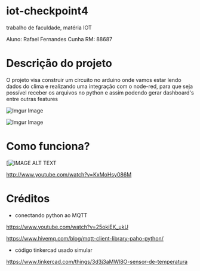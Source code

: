 # iot-checkpoint4
trabalho de faculdade, matéria IOT

Aluno: Rafael Fernandes Cunha
RM: 88687

# Descrição do projeto

O projeto visa construir um circuito no arduino onde vamos estar lendo dados do clima e realizando uma integração com o node-red, para que seja possível receber os arquivos no python e assim podendo gerar dashboard's entre outras features

![Imgur Image](https://imgur.com/p6iSXK1.jpg)


![Imgur Image](https://imgur.com/IhqYB30.jpg)


# Como funciona?
[![IMAGE ALT TEXT](http://img.youtube.com/vi/KxMoHsy086M/0.jpg)

http://www.youtube.com/watch?v=KxMoHsy086M


# Créditos
- conectando python ao MQTT

https://www.youtube.com/watch?v=25okiEK_ukU

https://www.hivemq.com/blog/mqtt-client-library-paho-python/
- código tinkercad usado simular

https://www.tinkercad.com/things/3d3j3aMWl8O-sensor-de-temperatura 

